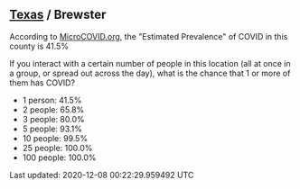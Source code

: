 
## [Texas](/united-states/texas) / Brewster

According to [MicroCOVID.org](http://microcovid.org),
the "Estimated Prevalence" of COVID in this county is 41.5%

If you interact with a certain number of people in this location
(all at once in a group, or spread out across the day), what is the chance that
1 or more of them has COVID?

- 1 person: 41.5%
- 2 people: 65.8%
- 3 people: 80.0%
- 5 people: 93.1%
- 10 people: 99.5%
- 25 people: 100.0%
- 100 people: 100.0%

Last updated: 2020-12-08 00:22:29.959492 UTC

